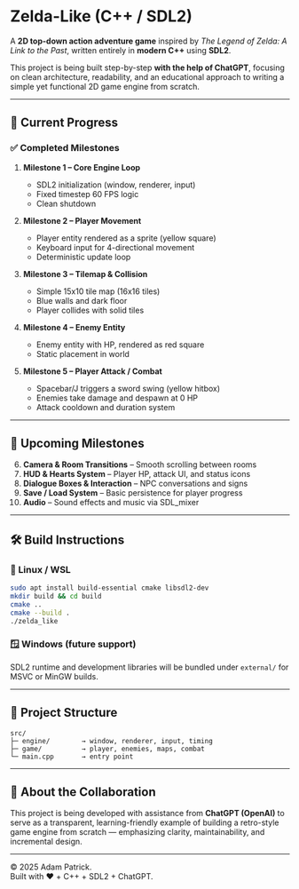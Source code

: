 # Zelda-Like (C++ / SDL2)

A **2D top-down action adventure game** inspired by *The Legend of Zelda: A Link to the Past*, written entirely in **modern C++** using **SDL2**.

This project is being built step-by-step **with the help of ChatGPT**, focusing on clean architecture, readability, and an educational approach to writing a simple yet functional 2D game engine from scratch.

---

## 🎯 Current Progress

### ✅ Completed Milestones
1. **Milestone 1 – Core Engine Loop**
   - SDL2 initialization (window, renderer, input)
   - Fixed timestep 60 FPS logic
   - Clean shutdown

2. **Milestone 2 – Player Movement**
   - Player entity rendered as a sprite (yellow square)
   - Keyboard input for 4-directional movement
   - Deterministic update loop

3. **Milestone 3 – Tilemap & Collision**
   - Simple 15x10 tile map (16x16 tiles)
   - Blue walls and dark floor
   - Player collides with solid tiles

4. **Milestone 4 – Enemy Entity**
   - Enemy entity with HP, rendered as red square
   - Static placement in world

5. **Milestone 5 – Player Attack / Combat**
   - Spacebar/J triggers a sword swing (yellow hitbox)
   - Enemies take damage and despawn at 0 HP
   - Attack cooldown and duration system

---

## 🧭 Upcoming Milestones

6. **Camera & Room Transitions** – Smooth scrolling between rooms  
7. **HUD & Hearts System** – Player HP, attack UI, and status icons  
8. **Dialogue Boxes & Interaction** – NPC conversations and signs  
9. **Save / Load System** – Basic persistence for player progress  
10. **Audio** – Sound effects and music via SDL_mixer

---

## 🛠️ Build Instructions

### 🐧 Linux / WSL
```bash
sudo apt install build-essential cmake libsdl2-dev
mkdir build && cd build
cmake ..
cmake --build .
./zelda_like
```

### 🪟 Windows (future support)
SDL2 runtime and development libraries will be bundled under `external/` for MSVC or MinGW builds.

---

## 📁 Project Structure

```
src/
├─ engine/        → window, renderer, input, timing
├─ game/          → player, enemies, maps, combat
└─ main.cpp       → entry point
```

---

## 📘 About the Collaboration

This project is being developed with assistance from **ChatGPT (OpenAI)** to serve as a transparent, learning-friendly example of building a retro-style game engine from scratch — emphasizing clarity, maintainability, and incremental design.

---

© 2025 Adam Patrick.  
Built with ❤️ + C++ + SDL2 + ChatGPT.

